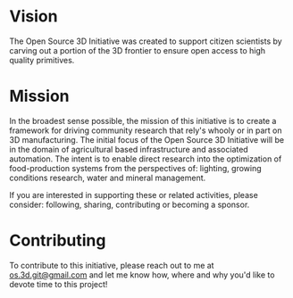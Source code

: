 # Vision
The Open Source 3D Initiative was created to support citizen scientists by carving out a portion of the 3D frontier to ensure open access to high quality primitives.

# Mission
In the broadest sense possible, the mission of this initiative is to create a framework for driving community research that rely's whooly or in part on 3D manufacturing. The initial focus of the Open Source 3D Initiative will be in the domain of agricultural based infrastructure and associated automation. The intent is to enable direct research into the optimization of food-production systems from the perspectives of: lighting, growing conditions research, water and mineral management.

If you are interested in supporting these or related activities, please consider: following, sharing, contributing or becoming a sponsor.

# Contributing
To contribute to this initiative, please reach out to me at os.3d.git@gmail.com and let me know how, where and why you'd like to devote time to this project!
